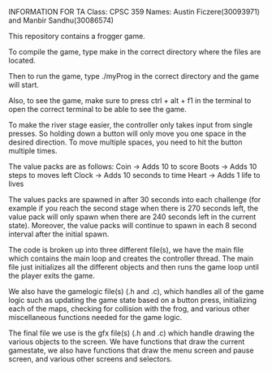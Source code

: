 INFORMATION FOR TA
Class: CPSC 359
Names: Austin Ficzere(30093971) and Manbir Sandhu(30086574)

This repository contains a frogger game.

To compile the game, type make in the correct directory where the files are located.

Then to run the game, type ./myProg in the correct directory and the game will start.

Also, to see the game, make sure to press ctrl + alt + f1 in the terminal to open the correct terminal to be able to see the game.

To make the river stage easier, the controller only takes input from single presses. So holding down a button will only move you one space in the 
desired direction. To move multiple spaces, you need to hit the button multiple times.

The value packs are as follows: Coin -> Adds 10 to score
                                Boots -> Adds 10 steps to moves left
                                Clock -> Adds 10 seconds to time
                                Heart -> Adds 1 life to lives

The values packs are spawned in after 30 seconds into each challenge (for example if you reach the second stage when there is 270 seconds
left, the value pack will only spawn when there are 240 seconds left in the current state). Moreover, the value packs will continue to spawn
in each 8 second interval after the initial spawn.

The code is broken up into three different file(s), we have the main file which contains the main loop and creates the controller thread.
The main file just initializes all the different objects and then runs the game loop until the player exits the game.

We also have the gamelogic file(s) (.h and .c), which handles all of the game logic such as updating the game state based on a button press, initializing
each of the maps, checking for collision with the frog, and various other miscellaneous functions needed for the game logic.

The final file we use is the gfx file(s) (.h and .c) which handle drawing the various objects to the screen. We have functions that draw
the current gamestate, we also have functions that draw the menu screen and pause screen, and various other screens and selectors.